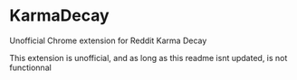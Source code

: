 # KarmaDecay
Unofficial Chrome extension for Reddit Karma Decay

This extension is unofficial, and as long as this readme isnt updated, is not functionnal
